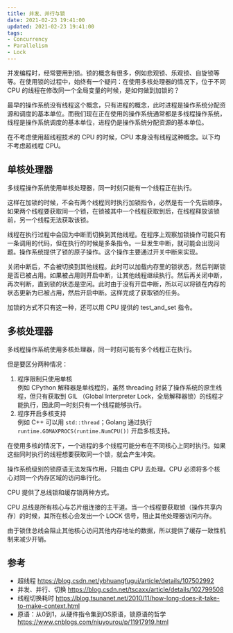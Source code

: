 ```yaml
---
title: 并发、并行与锁
date: 2021-02-23 19:41:00
updated: 2021-02-23 19:41:00
tags:
- Concurrency
- Parallelism
- Lock
---
```


并发编程时，经常要用到锁。锁的概念有很多，例如悲观锁、乐观锁、自旋锁等等。在使用锁的过程中，始终有一个疑问：在使用多核处理器的情况下，位于不同 CPU 的线程在修改同一个全局变量的时候，是如何做到加锁的？

最早的操作系统没有线程这个概念，只有进程的概念，此时进程是操作系统分配资源和调度的基本单位。而我们现在正在使用的操作系统通常都是多线程操作系统，线程是操作系统调度的基本单位，进程仍是操作系统分配资源的基本单位。

在不考虑使用超线程技术的 CPU 的时候，CPU 本身没有线程这种概念。以下均不考虑超线程 CPU。

## 单核处理器

多线程操作系统使用单核处理器，同一时刻只能有一个线程正在执行。

这样在加锁的时候，不会有两个线程同时执行加锁指令，必然是有一个先后顺序。如果两个线程要获取同一个锁，在锁被其中一个线程获取到后，在线程释放该锁前，另一个线程无法获取该锁。

线程在执行过程中会因为中断而切换到其他线程。在程序上观察加锁操作可能只有一条调用的代码，但在执行的时候是多条指令。一旦发生中断，就可能会出现问题。操作系统提供了锁的原子操作。这个操作主要通过开关中断来实现。

关闭中断后，不会被切换到其他线程。此时可以加载内存里的锁状态，然后判断锁是否已被占用。如果被占用则开启中断，让其他线程继续执行。然后再关闭中断，再次判断，直到锁的状态是空闲。此时由于没有开启中断，所以可以将锁在内存的状态更新为已被占用，然后开启中断。这样完成了获取锁的任务。

加锁的方式不只有这一种，还可以用 CPU 提供的 test_and_set 指令。

## 多核处理器

多线程操作系统使用多核处理器，同一时刻可能有多个线程正在执行。

但是要区分两种情况：

1. 程序限制只使用单核  
   例如 CPython 解释器是单线程的，虽然 threading 封装了操作系统的原生线程，但只有获取到 GIL （Global Interpreter Lock，全局解释器锁）的线程才能执行，因此同一时刻只有一个线程能够执行。
2. 程序开启多核支持  
   例如 C++ 可以用 `std::thread`；Golang 通过执行 `runtime.GOMAXPROCS(runtime.NumCPU())` 开启多核支持。

在使用多核的情况下，一个进程的多个线程可能分布在不同核心上同时执行。如果这些同时执行的线程想要获取同一个锁，就会产生冲突。

操作系统级别的锁原语无法发挥作用，只能由 CPU 去处理。CPU 必须将多个核心对同一个内存区域的访问串行化。

CPU 提供了总线锁和缓存锁两种方式。

CPU 总线是所有核心与芯片组连接的主干道。当一个线程要获取锁（操作共享内存）的时候，其所在核心会发出一个 LOCK 信号，阻止其他处理器访问内存。

由于锁住总线会阻止其他核心访问其他内存地址的数据，所以提供了缓存一致性机制来减少开销。


## 参考

- 超线程 https://blog.csdn.net/ybhuangfugui/article/details/107502992
- 并发、并行、切换 https://blog.csdn.net/tscaxx/article/details/102799508
- 线程切换耗时 https://blog.tsunanet.net/2010/11/how-long-does-it-take-to-make-context.html
- 原语：从0到1，从硬件指令集到OS原语，锁原语的哲学 https://www.cnblogs.com/niuyourou/p/11917919.html

